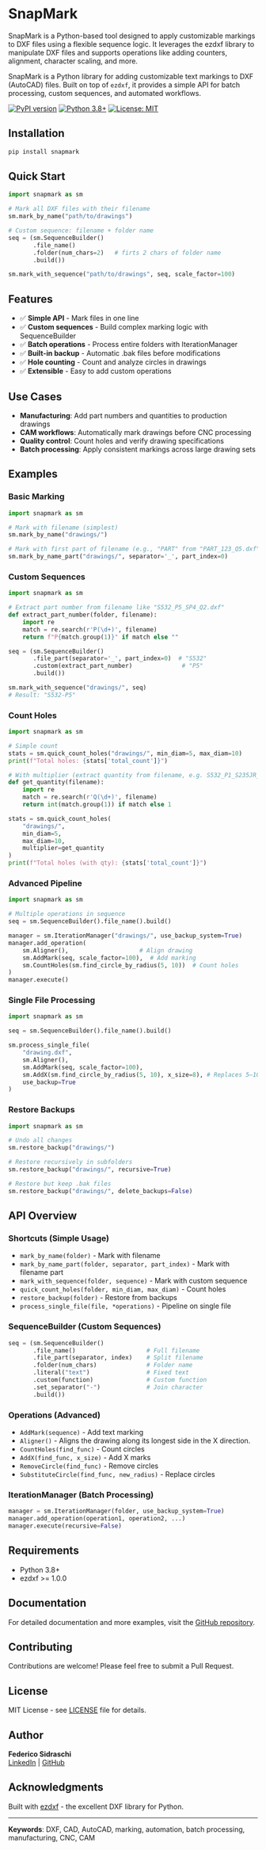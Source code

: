 # SnapMark

SnapMark is a Python-based tool designed to apply customizable markings to DXF files using a flexible sequence logic. It leverages the ezdxf library to manipulate DXF files and supports operations like adding counters, alignment, character scaling, and more.

SnapMark is a Python library for adding customizable text markings to DXF (AutoCAD) files. Built on top of `ezdxf`, it provides a simple API for batch processing, custom sequences, and automated workflows.

[![PyPI version](https://badge.fury.io/py/snapmark.svg)](https://badge.fury.io/py/snapmark)
[![Python 3.8+](https://img.shields.io/badge/python-3.8+-blue.svg)](https://www.python.org/downloads/)
[![License: MIT](https://img.shields.io/badge/License-MIT-yellow.svg)](https://opensource.org/licenses/MIT)

## Installation
```bash
pip install snapmark
```

## Quick Start
```python
import snapmark as sm

# Mark all DXF files with their filename
sm.mark_by_name("path/to/drawings")

# Custom sequence: filename + folder name
seq = (sm.SequenceBuilder()
       .file_name()
       .folder(num_chars=2)   # firts 2 chars of folder name
       .build())

sm.mark_with_sequence("path/to/drawings", seq, scale_factor=100)
```

## Features

- ✅ **Simple API** - Mark files in one line
- ✅ **Custom sequences** - Build complex marking logic with SequenceBuilder
- ✅ **Batch operations** - Process entire folders with IterationManager
- ✅ **Built-in backup** - Automatic .bak files before modifications
- ✅ **Hole counting** - Count and analyze circles in drawings
- ✅ **Extensible** - Easy to add custom operations

## Use Cases

- **Manufacturing**: Add part numbers and quantities to production drawings
- **CAM workflows**: Automatically mark drawings before CNC processing
- **Quality control**: Count holes and verify drawing specifications
- **Batch processing**: Apply consistent markings across large drawing sets

## Examples

### Basic Marking
```python
import snapmark as sm

# Mark with filename (simplest)
sm.mark_by_name("drawings/")

# Mark with first part of filename (e.g., "PART" from "PART_123_Q5.dxf")
sm.mark_by_name_part("drawings/", separator='_', part_index=0)
```

### Custom Sequences
```python
import snapmark as sm

# Extract part number from filename like "S532_P5_SP4_Q2.dxf"
def extract_part_number(folder, filename):
    import re
    match = re.search(r'P(\d+)', filename)
    return f"P{match.group(1)}" if match else ""

seq = (sm.SequenceBuilder()
       .file_part(separator='_', part_index=0)  # "S532"
       .custom(extract_part_number)              # "P5"
       .build())

sm.mark_with_sequence("drawings/", seq)
# Result: "S532-P5"
```

### Count Holes
```python
import snapmark as sm

# Simple count
stats = sm.quick_count_holes("drawings/", min_diam=5, max_diam=10)
print(f"Total holes: {stats['total_count']}")

# With multiplier (extract quantity from filename, e.g. S532_P1_S235JR_SP4_Q2 where Q determines the number of identical pieces to cut) 
def get_quantity(filename):
    import re
    match = re.search(r'Q(\d+)', filename)
    return int(match.group(1)) if match else 1

stats = sm.quick_count_holes(
    "drawings/", 
    min_diam=5, 
    max_diam=10,
    multiplier=get_quantity
)
print(f"Total holes (with qty): {stats['total_count']}")
```

### Advanced Pipeline
```python
import snapmark as sm

# Multiple operations in sequence
seq = sm.SequenceBuilder().file_name().build()

manager = sm.IterationManager("drawings/", use_backup_system=True)
manager.add_operation(
    sm.Aligner(),                    # Align drawing
    sm.AddMark(seq, scale_factor=100),  # Add marking
    sm.CountHoles(sm.find_circle_by_radius(5, 10))  # Count holes
)
manager.execute()
```

### Single File Processing
```python
import snapmark as sm

seq = sm.SequenceBuilder().file_name().build()

sm.process_single_file(
    "drawing.dxf",
    sm.Aligner(),
    sm.AddMark(seq, scale_factor=100),
    sm.AddX(sm.find_circle_by_radius(5, 10), x_size=8), # Replaces 5–10mm holes with X marks for manual drilling
    use_backup=True
)
```

### Restore Backups
```python
import snapmark as sm

# Undo all changes
sm.restore_backup("drawings/")

# Restore recursively in subfolders
sm.restore_backup("drawings/", recursive=True)

# Restore but keep .bak files
sm.restore_backup("drawings/", delete_backups=False)
```

## API Overview

### Shortcuts (Simple Usage)

- `mark_by_name(folder)` - Mark with filename
- `mark_by_name_part(folder, separator, part_index)` - Mark with filename part
- `mark_with_sequence(folder, sequence)` - Mark with custom sequence
- `quick_count_holes(folder, min_diam, max_diam)` - Count holes
- `restore_backup(folder)` - Restore from backups
- `process_single_file(file, *operations)` - Pipeline on single file

### SequenceBuilder (Custom Sequences)
```python
seq = (sm.SequenceBuilder()
       .file_name()                    # Full filename
       .file_part(separator, index)    # Split filename
       .folder(num_chars)              # Folder name
       .literal("text")                # Fixed text
       .custom(function)               # Custom function
       .set_separator("-")             # Join character
       .build())
```

### Operations (Advanced)

- `AddMark(sequence)` - Add text marking
- `Aligner()` - Aligns the drawing along its longest side in the X direction.
- `CountHoles(find_func)` - Count circles
- `AddX(find_func, x_size)` - Add X marks
- `RemoveCircle(find_func)` - Remove circles
- `SubstituteCircle(find_func, new_radius)` - Replace circles

### IterationManager (Batch Processing)
```python
manager = sm.IterationManager(folder, use_backup_system=True)
manager.add_operation(operation1, operation2, ...)
manager.execute(recursive=False)
```

## Requirements

- Python 3.8+
- ezdxf >= 1.0.0

## Documentation

For detailed documentation and more examples, visit the [GitHub repository](https://github.com/serg-you-lin/SnapMark).

## Contributing

Contributions are welcome! Please feel free to submit a Pull Request.

## License

MIT License - see [LICENSE](LICENSE) file for details.

## Author

**Federico Sidraschi**  
[LinkedIn](https://www.linkedin.com/in/federico-sidraschi-059a961b9/) | [GitHub](https://github.com/serg-you-lin)

## Acknowledgments

Built with [ezdxf](https://ezdxf.mozman.at/) - the excellent DXF library for Python.

---

**Keywords**: DXF, CAD, AutoCAD, marking, automation, batch processing, manufacturing, CNC, CAM